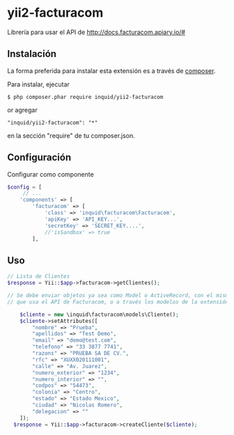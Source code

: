 yii2-facturacom
=====================

Librería para usar el API de http://docs.facturacom.apiary.io/#



## Instalación

La forma preferida para instalar esta extensión es a través de [composer](http://getcomposer.org/download/).

Para instalar, ejecutar

```
$ php composer.phar require inquid/yii2-facturacom
```

or agregar

```
"inquid/yii2-facturacom": "*"
```
en la sección "require" de tu composer.json.

## Configuración

Configurar como componente
```php
$config = [
     // ...
    'components' => [
        'facturacom' => [
            'class' => 'inquid\facturacom\Facturacom',
            'apiKey' => 'API_KEY...',
            'secretKey' => 'SECRET_KEY....',
            //'isSandbox' => true
        ],
```

## Uso
```php
// Lista de Clientes
$response = Yii::$app->facturacom->getClientes();

// Se debe enviar objetos ya sea como Model o ActiveRecord, con el mismo nombre de los parametros 
// que usa el API de Facturacom, o a través los modelos de la extensión

    $cliente = new \inquid\facturacom\models\Cliente();
    $cliente->setAttributes([
        "nombre" => "Prueba",
        "apellidos" => "Test Demo",
        "email" => "demo@test.com",
        "telefono" => "33 3877 7741",
        "razons" => "PRUEBA SA DE CV.",
        "rfc" => "XUXX020111001",
        "calle" => "Av. Juarez",
        "numero_exterior" => "1234",
        "numero_interior" => "",
        "codpos" => "54473",
        "colonia" => "Centro",
        "estado" => "Estado Mexico",
        "ciudad" => "Nicolas Romero",
        "delegacion" => ""
    ]);
  $response = Yii::$app->facturacom->createCliente($cliente);
```
[logo]: (https://lh5.googleusercontent.com/k6u-DepqdgZzTk15Kxx6UPuZJ0ldiv6EPuhhJYRp8QfB89kLxU-D1D7YdYST-gGXnSxl9LFixzn5sYg=w1920-h990)
